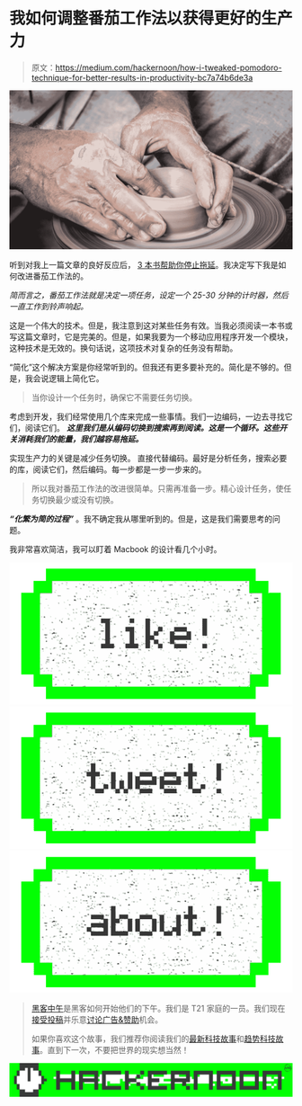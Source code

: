 # 我如何调整番茄工作法以获得更好的生产力

> 原文：<https://medium.com/hackernoon/how-i-tweaked-pomodoro-technique-for-better-results-in-productivity-bc7a74b6de3a>

![](img/549c0f32067202575fca41c475691bed.png)

听到对我上一篇文章的良好反应后， [3 本书帮助你停止拖延](https://hackernoon.com/3-books-to-help-you-stop-procrastinating-11212fc996df#.3xdgiidma)。我决定写下我是如何改进番茄工作法的。

*简而言之，番茄工作法就是决定一项任务，设定一个 25-30 分钟的计时器，然后一直工作到铃声响起。*

这是一个伟大的技术。但是，我注意到这对某些任务有效。当我必须阅读一本书或写这篇文章时，它是完美的。但是，如果我要为一个移动应用程序开发一个模块，这种技术是无效的。换句话说，这项技术对复杂的任务没有帮助。

“简化”这个解决方案是你经常听到的。但我还有更多要补充的。简化是不够的。但是，我会说逻辑上简化它。

> 当你设计一个任务时，确保它不需要任务切换。

考虑到开发，我们经常使用几个库来完成一些事情。我们一边编码，一边去寻找它们，阅读它们。 ***这里我们是从编码切换到搜索再到阅读。这是一个循环。这些开关消耗我们的能量，我们越容易拖延。***

实现生产力的关键是减少任务切换。 直接代替编码。最好是分析任务，搜索必要的库，阅读它们，然后编码。每一步都是一步一步来的。

> 所以我对番茄工作法的改进很简单。只需再准备一步。精心设计任务，使任务切换最少或没有切换。

***“化繁为简的过程”*** 。我不确定我从哪里听到的。但是，这是我们需要思考的问题。

我非常喜欢简洁，我可以盯着 Macbook 的设计看几个小时。

[![](img/50ef4044ecd4e250b5d50f368b775d38.png)](http://bit.ly/HackernoonFB)[![](img/979d9a46439d5aebbdcdca574e21dc81.png)](https://goo.gl/k7XYbx)[![](img/2930ba6bd2c12218fdbbf7e02c8746ff.png)](https://goo.gl/4ofytp)

> [黑客中午](http://bit.ly/Hackernoon)是黑客如何开始他们的下午。我们是 T21 家庭的一员。我们现在[接受投稿](http://bit.ly/hackernoonsubmission)并乐意[讨论广告&赞助](mailto:partners@amipublications.com)机会。
> 
> 如果你喜欢这个故事，我们推荐你阅读我们的[最新科技故事](http://bit.ly/hackernoonlatestt)和[趋势科技故事](https://hackernoon.com/trending)。直到下一次，不要把世界的现实想当然！

![](img/be0ca55ba73a573dce11effb2ee80d56.png)
